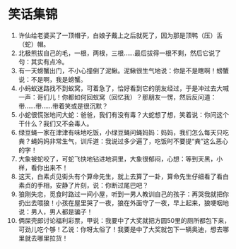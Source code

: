 # 笑话集锦

1. 许仙给老婆买了一顶帽子，白娘子戴上之后就死了，因为那是顶鸭（压）舌（蛇）帽。
2. 北极熊拔自己的毛，一根，两根，三根……最后拔得一根不剩，然后它说了句：其实有点冷。
3. 有一天螃蟹出门，不小心撞倒了泥鳅。泥鳅很生气地说：你是不是瞎啊！螃蟹说：不是啊，我是螃蟹。
4. 小蚂蚁迷路找不到蚁窝，可着急了，恰好看到它的朋友经过，于是冲过去大喊一声：哥们儿！你都如何回蚁窝（回忆我）？那朋友一愣，然后反问道：带……带……带着笑或是很沉默？
5. 小蛇很慌张地问大蛇：爸爸，我们有没有毒？大蛇想了想，笑着说：你问这个干什么？我们又不会毒人。
6. 绿豆蝇一家在津津有味地吃饭，小绿豆蝇问蝇妈妈：妈妈，我们怎么每天只吃粪？蝇妈妈非常生气，训斥道：我说过多少遍了，吃饭时不要提“粪”这么恶心的字！
7. 大象被蛇咬了，可蛇飞快地钻进地洞里，大象很郁闷，心想：等到天黑，小样，看你出来不！
8. 这天，白素贞见街头有个算命先生，就上去算了一卦，算命先生仔细看了看白素贞的手相，安静了片刻，说：你断过尾巴吧？
9. 狼刚失恋，觅食时路过一间小屋，听到一男人教训自己的孩子：再哭我就把你扔出去喂狼！小孩在屋里哭了一夜，狼在外面守了一夜，早上起来，狼哽咽地说：男人，男人都是骗子！
10. 俩屎壳郎讨论福利彩票，甲说：我要中了大奖就把方圆50里的厕所都包下来，可劲儿吃个够！乙说：你呀太俗了！我要是中了大奖就包下一辆奥迪，想去哪里就去哪里拉货！